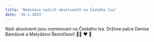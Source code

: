 ```yaml
---
title: 'Nominace našich absolventů na Českého lva'
date: '16.1.2023'
---
```

Naši absolventi jsou nominovaní na Českého lva. Držíme palce Denise Barešové a Matyášovi Řezníčkovi! 🤞🏻 ❤️ 🦁
